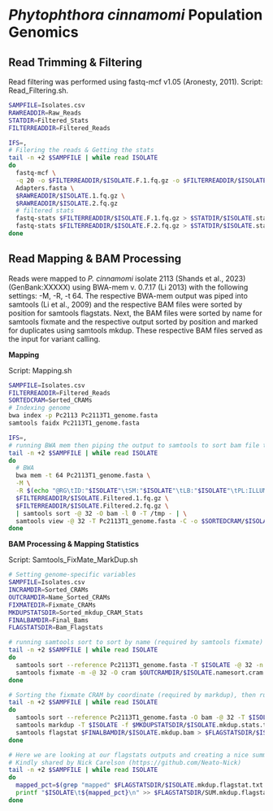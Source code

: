 # _Phytophthora cinnamomi_ Population Genomics

## Read Trimming & Filtering

Read filtering was performed using fastq-mcf v1.05 (Aronesty, 2011). Script: Read_Filtering.sh. 

``` bash
SAMPFILE=Isolates.csv
RAWREADDIR=Raw_Reads
STATDIR=Filtered_Stats
FILTERREADDIR=Filtered_Reads

IFS=,
# Filering the reads & Getting the stats
tail -n +2 $SAMPFILE | while read ISOLATE
do
  fastq-mcf \
  -q 20 -o $FILTERREADDIR/$ISOLATE.F.1.fq.gz -o $FILTERREADDIR/$ISOLATE.F.2.fq.gz \
  Adapters.fasta \
  $RAWREADDIR/$ISOLATE.1.fq.gz \
  $RAWREADDIR/$ISOLATE.2.fq.gz
  # filtered stats
  fastq-stats $FILTERREADDIR/$ISOLATE.F.1.fq.gz > $STATDIR/$ISOLATE.stats.1.txt
  fastq-stats $FILTERREADDIR/$ISOLATE.F.2.fq.gz > $STATDIR/$ISOLATE.stats.2.txt
done
```

## Read Mapping & BAM Processing

Reads were mapped to _P. cinnamomi_ isolate 2113 (Shands et al., 2023) (GenBank:XXXXX) using BWA-mem v. 0.7.17 (Li 2013) with the following settings: -M, -R, -t 64. The respective BWA-mem output was piped into samtools (Li et al., 2009) and the respective BAM files were sorted by position for samtools flagstats. Next, the BAM files were sorted by name for samtools fixmate and the respective output sorted by position and marked for duplicates using samtools mkdup. These respective BAM files served as the input for variant calling. 

**Mapping**

Script: Mapping.sh

``` bash
SAMPFILE=Isolates.csv
FILTERREADDIR=Filtered_Reads
SORTEDCRAM=Sorted_CRAMs
# Indexing genome
bwa index -p Pc2113 Pc2113T1_genome.fasta
samtools faidx Pc2113T1_genome.fasta

IFS=,
# running BWA mem then piping the output to samtools to sort bam file then convert that to a cram file
tail -n +2 $SAMPFILE | while read ISOLATE
do
  # BWA
  bwa mem -t 64 Pc2113T1_genome.fasta \
  -M \
  -R $(echo "@RG\tID:"$ISOLATE"\tSM:"$ISOLATE"\tLB:"$ISOLATE"\tPL:ILLUMINA") \
  $FILTERREADDIR/$ISOLATE.Filtered.1.fq.gz \
  $FILTERREADDIR/$ISOLATE.Filtered.2.fq.gz \
  | samtools sort -@ 32 -O bam -l 0 -T /tmp - | \
  samtools view -@ 32 -T Pc2113T1_genome.fasta -C -o $SORTEDCRAM/$ISOLATE.sort.cram -
done
```

**BAM Processing & Mapping Statistics**

Script: Samtools_FixMate_MarkDup.sh

``` bash
# Setting genome-specific variables
SAMPFILE=Isolates.csv
INCRAMDIR=Sorted_CRAMs
OUTCRAMDIR=Name_Sorted_CRAMs
FIXMATEDIR=Fixmate_CRAMs
MKDUPSTATSDIR=Sorted_mkdup_CRAM_Stats
FINALBAMDIR=Final_Bams
FLAGSTATSDIR=Bam_Flagstats

# running samtools sort to sort by name (required by samtools fixmate) and then running samtools fixmate
tail -n +2 $SAMPFILE | while read ISOLATE
do
  samtools sort --reference Pc2113T1_genome.fasta -T $ISOLATE -@ 32 -n $INCRAMDIR/$ISOLATE.sort.cram -o $OUTCRAMDIR/$ISOLATE.namesort.cram
  samtools fixmate -m -@ 32 -O cram $OUTCRAMDIR/$ISOLATE.namesort.cram $FIXMATEDIR/$ISOLATE.namesort.fixmate.cram
done

# Sorting the fixmate CRAM by coordinate (required by markdup), then running samtools markdup, then generating flagstats
tail -n +2 $SAMPFILE | while read ISOLATE
do
  samtools sort --reference Pc2113T1_genome.fasta -O bam -@ 32 -T $ISOLATE $FIXMATEDIR/$ISOLATE.namesort.fixmate.cram | \
  samtools markdup -T $ISOLATE -f $MKDUPSTATSDIR/$ISOLATE.mkdup.stats.txt - $FINALBAMDIR/$ISOLATE.mkdup.bam
  samtools flagstat $FINALBAMDIR/$ISOLATE.mkdup.bam > $FLAGSTATSDIR/$ISOLATE.mkdup.flagstat.txt
done

# Here we are looking at our flagstats outputs and creating a nice summary file with all samples and the % Mapped
# Kindly shared by Nick Carelson (https://github.com/Neato-Nick)
tail -n +2 $SAMPFILE | while read ISOLATE
do
  mapped_pct=$(grep "mapped" $FLAGSTATSDIR/$ISOLATE.mkdup.flagstat.txt | awk -F "[(|%]" '{print $2}' | head -n 1)
  printf "$ISOLATE\t${mapped_pct}\n" >> $FLAGSTATSDIR/SUM.mkdup.flagstat.txt
done
```

